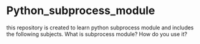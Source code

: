 # Python_subprocess_module
this repository is created to learn python subprocess module and includes the following subjects.
What is subprocess module?
How do you use it?
